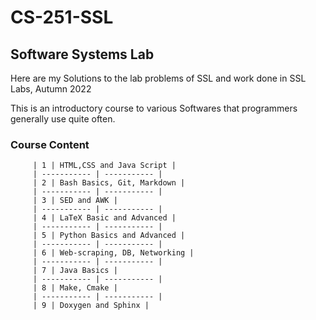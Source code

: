 # CS-251-SSL
## Software Systems Lab
Here are my Solutions to the lab problems of SSL and work done in SSL Labs, Autumn 2022

This is an introductory course to various Softwares that programmers generally use quite often.

### Course Content
         | 1 | HTML,CSS and Java Script |
         | ----------- | ----------- |
         | 2 | Bash Basics, Git, Markdown |
         | ----------- | ----------- |
         | 3 | SED and AWK |
         | ----------- | ----------- |
         | 4 | LaTeX Basic and Advanced |
         | ----------- | ----------- |
         | 5 | Python Basics and Advanced |
         | ----------- | ----------- |
         | 6 | Web-scraping, DB, Networking |
         | ----------- | ----------- |
         | 7 | Java Basics |
         | ----------- | ----------- |
         | 8 | Make, Cmake |
         | ----------- | ----------- |
         | 9 | Doxygen and Sphinx |
